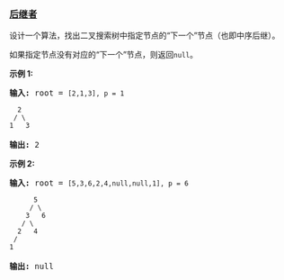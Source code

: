 ### [后继者](https://leetcode-cn.com/problems/successor-lcci)

<p>设计一个算法，找出二叉搜索树中指定节点的&ldquo;下一个&rdquo;节点（也即中序后继）。</p>

<p>如果指定节点没有对应的&ldquo;下一个&rdquo;节点，则返回<code>null</code>。</p>

<p><strong>示例 1:</strong></p>

<pre><strong>输入:</strong> root = <code>[2,1,3], p = 1

  2
 / \
1   3
</code>
<strong>输出:</strong> 2</pre>

<p><strong>示例 2:</strong></p>

<pre><strong>输入:</strong> root = <code>[5,3,6,2,4,null,null,1], p = 6

      5
     / \
    3   6
   / \
  2   4
 /   
1
</code>
<strong>输出:</strong> null</pre>
